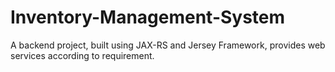 # Inventory-Management-System
A backend project, built using JAX-RS and Jersey Framework, provides web services according to requirement.
